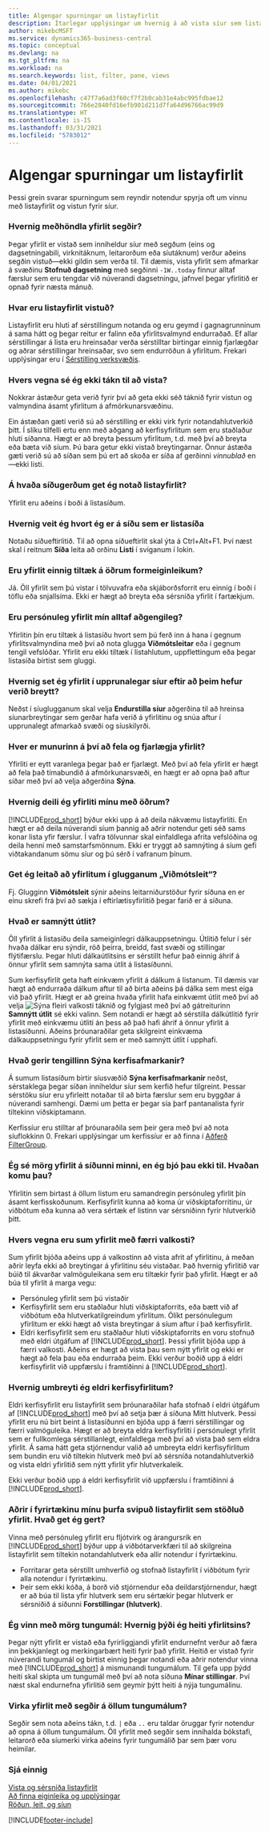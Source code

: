 ```yaml
---
title: Algengar spurningar um listayfirlit
description: Ítarlegar upplýsingar um hvernig á að vista síur sem listayfirlit.
author: mikebcMSFT
ms.service: dynamics365-business-central
ms.topic: conceptual
ms.devlang: na
ms.tgt_pltfrm: na
ms.workload: na
ms.search.keywords: list, filter, pane, views
ms.date: 04/01/2021
ms.author: mikebc
ms.openlocfilehash: c47f7a6ad3f60cf7f2b0cab31e4abc995fdbae12
ms.sourcegitcommit: 766e2840fd16efb901d211d7fa64d96766ac99d9
ms.translationtype: HT
ms.contentlocale: is-IS
ms.lasthandoff: 03/31/2021
ms.locfileid: "5783012"
---
```

# <a name="list-views-faq"></a>Algengar spurningar um listayfirlit
Þessi grein svarar spurningum sem reyndir notendur spyrja oft um vinnu með listayfirlit og vistun fyrir síur.  

### <a name="how-do-views-handle-expressions"></a>Hvernig meðhöndla yfirlit segðir?

Þegar yfirlit er vistað sem inniheldur síur með segðum (eins og dagsetningabili, virknitáknum, leitarorðum eða síutáknum) verður aðeins segðin vistuð&mdash;ekki gildin sem verða til. Til dæmis, vista yfirlit sem afmarkar á svæðinu **Stofnuð dagsetning** með segðinni `-1W..today` finnur alltaf færslur sem eru tengdar við núverandi dagsetningu, jafnvel þegar yfirlitið er opnað fyrir næsta mánuð.

### <a name="where-are-list-views-saved"></a>Hvar eru listayfirlit vistuð?

Listayfirlit eru hluti af sérstillingum notanda og eru geymd í gagnagrunninum á sama hátt og þegar reitur er falinn eða yfirlitsvalmynd endurraðað. Ef allar sérstillingar á lista eru hreinsaðar verða sérstilltar birtingar einnig fjarlægðar og aðrar sérstillingar hreinsaðar, svo sem endurröðun á yfirlitum. Frekari upplýsingar eru í [Sérstilling verksvæðis](ui-personalization-user.md).

### <a name="why-dont-i-have-a-save-icon"></a><a name="save"></a>Hvers vegna sé ég ekki tákn til að vista?

Nokkrar ástæður geta verið fyrir því að geta ekki séð táknið fyrir vistun og valmyndina ásamt yfirlitum á afmörkunarsvæðinu.

Ein ástæðan gæti verið sú að sérstilling er ekki virk fyrir notandahlutverkið þitt. Í slíku tilfelli ertu enn með aðgang að kerfisyfirlitum sem eru staðlaður hluti síðanna. Hægt er að breyta þessum yfirlitum, t.d. með því að breyta eða bæta við síum. Þú bara getur ekki vistað breytingarnar. Önnur ástæða gæti verið sú að síðan sem þú ert að skoða er síða af gerðinni *vinnublað* en &mdash;ekki listi.

### <a name="on-which-page-types-can-i-use-list-views"></a>Á hvaða síðugerðum get ég notað listayfirlit?

Yfirlit eru aðeins í boði á listasíðum.

### <a name="how-do-i-know-whether-im-on-list-type-page"></a>Hvernig veit ég hvort ég er á síðu sem er listasíða

Notaðu síðueftirlitið. Til að opna síðueftirlit skal ýta á Ctrl+Alt+F1. Því næst skal í reitnum **Síða** leita að orðinu **Listi** í sviganum í lokin.

### <a name="are-views-also-available-on-other-form-factors"></a>Eru yfirlit einnig tiltæk á öðrum formeiginleikum?

Já. Öll yfirlit sem þú vistar í tölvuvafra eða skjáborðsforrit eru einnig í boði í töflu eða snjallsíma. Ekki er hægt að breyta eða sérsníða yfirlit í fartækjum.

### <a name="are-my-personal-views-always-accessible"></a>Eru persónuleg yfirlit mín alltaf aðgengileg?

Yfirlitin þín eru tiltæk á listasíðu hvort sem þú ferð inn á hana í gegnum yfirlitsvalmyndina með því að nota glugga **Viðmótsleitar** eða í gegnum tengil vefslóðar. Yfirlit eru ekki tiltæk í listahlutum, uppflettingum eða þegar listasíða birtist sem gluggi.

### <a name="how-do-i-return-a-view-to-its-original-filters-after-modifying-them"></a>Hvernig set ég yfirlit í upprunalegar síur eftir að þeim hefur verið breytt?

Neðst í síuglugganum skal velja **Endurstilla síur** aðgerðina til að hreinsa síunarbreytingar sem gerðar hafa verið á yfirlitinu og snúa aftur í upprunalegt afmarkað svæði og síuskilyrði.

### <a name="what-is-the-difference-between-hiding-and-removing-views"></a>Hver er munurinn á því að fela og fjarlægja yfirlit?

Yfirliti er eytt varanlega þegar það er fjarlægt. Með því að fela yfirlit er hægt að fela það tímabundið á afmörkunarsvæði, en hægt er að opna það aftur síðar með því að velja aðgerðina **Sýna**.

### <a name="how-can-i-share-my-views-with-others"></a>Hvernig deili ég yfirliti mínu með öðrum?

[!INCLUDE[prod_short](includes/prod_short.md)] býður ekki upp á að deila nákvæmu listayfirliti. En hægt er að deila núverandi síum þannig að aðrir notendur geti séð sams konar lista yfir færslur. Í vafra tölvunnar skal einfaldlega afrita vefslóðina og deila henni með samstarfsmönnum. Ekki er tryggt að samnýting á síum gefi viðtakandanum sömu síur og þú sérð í vafranum þínum.

### <a name="can-i-search-for-views-in-the-tell-me-window"></a>Get ég leitað að yfirlitum í glugganum „Viðmótsleit“?

Fj. Glugginn **Viðmótsleit** sýnir aðeins leitarniðurstöður fyrir síðuna en er einu skrefi frá því að sækja í eftirlætisyfirlitið þegar farið er á síðuna.

### <a name="what-is-shared-layout"></a>Hvað er samnýtt útlit?

Öll yfirlit á listasíðu deila sameiginlegri dálkauppsetningu. Útlitið felur í sér hvaða dálkar eru sýndir, röð þeirra, breidd, fast svæði og stillingar flýtifærslu. Þegar hluti dálkaútlitsins er sérstillt hefur það einnig áhrif á önnur yfirlit sem samnýta sama útlit á listasíðunni.

Sum kerfisyfirlit geta haft einkvæm yfirlit á dálkum á listanum. Til dæmis var hægt að endurraða dálkum aftur til að birta aðeins þá dálka sem mest eiga við það yfirlit. Hægt er að greina hvaða yfirlit hafa einkvæmt útlit með því að velja ![Sýna fleiri valkosti](media/show-more-options-icon.png "Sýna fleiri valkosti") táknið og fylgjast með því að gátreiturinn **Samnýtt útlit** sé ekki valinn. Sem notandi er hægt að sérstilla dálkútlitið fyrir yfirlit með einkvæmu útliti án þess að það hafi áhrif á önnur yfirlit á listasíðunni. Aðeins þróunaraðilar geta skilgreint einkvæma dálkauppsetningu fyrir yfirlit sem er með samnýtt útlit í upphafi.

### <a name="what-does-the-show-system-filters-link-do"></a>Hvað gerir tengillinn Sýna kerfisafmarkanir?

Á sumum listasíðum birtir síusvæðið **Sýna kerfisafmarkanir** neðst, sérstaklega þegar síðan inniheldur síur sem kerfið hefur tilgreint. Þessar sérstöku síur eru yfirleitt notaðar til að birta færslur sem eru byggðar á núverandi samhengi. Dæmi um þetta er þegar sía þarf pantanalista fyrir tiltekinn viðskiptamann.

Kerfissíur eru stilltar af þróunaraðila sem þeir gera með því að nota síuflokkinn 0. Frekari upplýsingar um kerfissíur er að finna í [Aðferð FilterGroup](/dynamics365/business-central/dev-itpro/developer/methods-auto/record/record-filtergroup-method).

### <a name="i-see-multiple-views-on-my-page-but-i-didnt-create-them-where-did-they-come-from"></a>Ég sé mörg yfirlit á síðunni minni, en ég bjó þau ekki til. Hvaðan komu þau?

Yfirlitin sem birtast á öllum listum eru samandregin persónuleg yfirlit þín ásamt kerfisskoðunum. Kerfisyfirlit kunna að koma úr viðskiptaforritinu, úr viðbótum eða kunna að vera sértæk ef listinn var sérsniðinn fyrir hlutverkið þitt.

### <a name="why-do-some-views-provide-fewer-options"></a>Hvers vegna eru sum yfirlit með færri valkosti?

Sum yfirlit bjóða aðeins upp á valkostinn að vista afrit af yfirlitinu, á meðan aðrir leyfa ekki að breytingar á yfirlitinu séu vistaðar. Það hvernig yfirlitið var búið til ákvarðar valmöguleikana sem eru tiltækir fyrir það yfirlit. Hægt er að búa til yfirlit á marga vegu:

- Persónuleg yfirlit sem þú vistaðir
- Kerfisyfirlit sem eru staðlaður hluti viðskiptaforrits, eða bætt við af viðbótum eða hlutverkatilgreindum yfirlitum. Ólíkt persónulegum yfirlitum er ekki hægt að vista breytingar á síum aftur í það kerfisyfirlit.
- Eldri kerfisyfirlit sem eru staðlaður hluti viðskiptaforrits en voru stofnuð með eldri útgáfum af [!INCLUDE[prod_short](includes/prod_short.md)]. Þessi yfirlit bjóða upp á færri valkosti. Aðeins er hægt að vista þau sem nýtt yfirlit og ekki er hægt að fela þau eða endurraða þeim. Ekki verður boðið upp á eldri kerfisyfirlit við uppfærslu í framtíðinni á [!INCLUDE[prod_short](includes/prod_short.md)].

### <a name="how-do-i-convert-legacy-system-views"></a>Hvernig umbreyti ég eldri kerfisyfirlitum?

Eldri kerfisyfirlit eru listayfirlit sem þróunaraðilar hafa stofnað í eldri útgáfum af [!INCLUDE[prod_short](includes/prod_short.md)] með því að setja þær á síðuna Mitt hlutverk. Þessi yfirlit eru nú birt beint á listasíðunni en bjóða upp á færri sérstillingar og færri valmöguleika. Hægt er að breyta eldra kerfisyfirliti í persónulegt yfirlit sem er fullkomlega sérstillanlegt, einfaldlega með því að vista það sem eldra yfirlit. Á sama hátt geta stjórnendur valið að umbreyta eldri kerfisyfirlitum sem bundin eru við tiltekin hlutverk með því að sérsníða notandahlutverkið og vista eldri yfirlitið sem nýtt yfirlit yfir hlutverkaleik.

Ekki verður boðið upp á eldri kerfisyfirlit við uppfærslu í framtíðinni á [!INCLUDE[prod_short](includes/prod_short.md)].

### <a name="others-in-my-organization-need-similar-list-views-as-standard-what-can-i-do"></a>Aðrir í fyrirtækinu mínu þurfa svipuð listayfirlit sem stöðluð yfirlit. Hvað get ég gert?

Vinna með persónuleg yfirlit eru fljótvirk og árangursrík en [!INCLUDE[prod_short](includes/prod_short.md)] býður upp á viðbótarverkfæri til að skilgreina listayfirlit sem tiltekin notandahlutverk eða allir notendur í fyrirtækinu.
 - Forritarar geta sérstillt umhverfið og stofnað listayfirlit í viðbótum fyrir alla notendur í fyrirtækinu.
 - Þeir sem ekki kóða, á borð við stjórnendur eða deildarstjórnendur, hægt er að búa til lista yfir hlutverk sem eru sértækir þegar hlutverk er sérsniðið á síðunni **Forstillingar (hlutverk)**.

### <a name="i-work-with-multiple-languages-how-do-i-translate-the-name-of-the-view"></a>Ég vinn með mörg tungumál: Hvernig þýði ég heiti yfirlitsins?

Þegar nýtt yfirlit er vistað eða fyrirliggjandi yfirlit endurnefnt verður að færa inn þekkjanlegt og merkingarbært heiti fyrir það yfirlit. Heitið er vistað fyrir núverandi tungumál og birtist einnig þegar notandi eða aðrir notendur vinna með [!INCLUDE[prod_short](includes/prod_short.md)] á mismunandi tungumálum. Til gefa upp þýdd heiti skal skipta um tungumál með því að nota síðuna **Mínar stillingar**. Því næst skal endurnefna yfirlitið sem geymir þýtt heiti á nýja tungumálinu.

### <a name="do-views-with-expressions-work-in-all-languages"></a>Virka yfirlit með segðir á öllum tungumálum?

Segðir sem nota aðeins tákn, t.d. `|` eða `..` eru taldar öruggar fyrir notendur að opna á öllum tungumálum. Öll yfirlit með segðir sem innihalda bókstafi, leitarorð eða síumerki virka aðeins fyrir tungumálið þar sem þær voru heimilar.

### <a name="see-also"></a>Sjá einnig

[Vista og sérsníða listayfirlit](ui-views.md)  
[Að finna eiginleika og upplýsingar](ui-search.md)  
[Röðun, leit, og síun](ui-enter-criteria-filters.md)  


[!INCLUDE[footer-include](includes/footer-banner.md)]